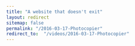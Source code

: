 ```yaml
---
title: "A website that doesn't exit"
layout: redirect
sitemap: false
permalink: "/2016-03-17-Photocopier"
redirect_to:  "/videos/2016-03-17-Photocopier"
---
```

